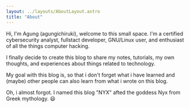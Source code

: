 ```yaml
---
layout: ../layouts/AboutLayout.astro
title: "About"
---
```


Hi, I'm Agung (agungichiruki), welcome to this small space. I'm a certified cybersecurity analyst, fullstact developer, GNU/Linux user, and enthusiast of all the things computer hacking.

I finally decide to create this blog to share my notes, tutorials, my own thoughts, and experiences about things related to technology.

My goal with this blog is, so that i don't forget what i have learned and (maybe) other people can also learn from what i wrote on this blog.

Oh, i almost forgot. I named this blog "NYX" afted the goddess Nyx from Greek mythology. 😃
